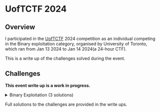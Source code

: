 # UofTCTF 2024

## Overview ##

I participated in the [UofTCTF](https://play.uoftctf.org) 2024 competition as an individual competing in the Binary exploitation category, organised by University of Toronto, which ran from Jan 13 2024 to Jan 14 2024(a 24-hour CTF). 

This is a write up of the challenges solved during the event.



## Challenges ##

**This event write up is a work in progress.**


<details>
  <summary>Binary Exploitation (3 solutions)</summary>

* **[basic-overflow](basic-overflow/basic-overflow.md) (Solved)**
* **[baby-shellcode](baby-shellcode/baby-shellcode.md) (Solved)**
* **[patched-shell](patched-shell/patched-shell.md) (Solved)**


</details>



Full solutions to the challenges are provided in the write ups.
